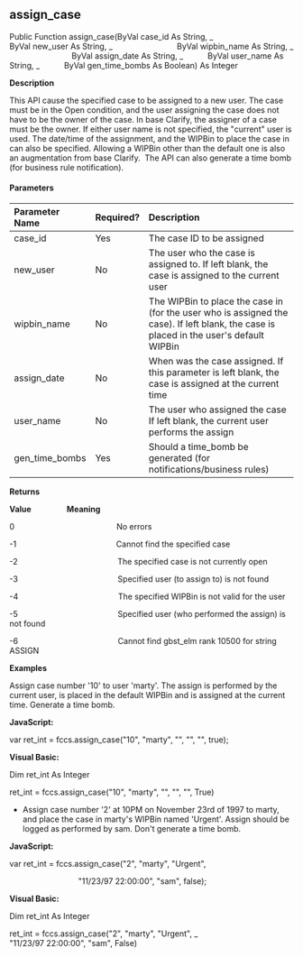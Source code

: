 assign_case
-----------

Public Function assign_case(ByVal case_id As String, _
                            ByVal new_user As String, _
                            ByVal wipbin_name As String, _
                            ByVal assign_date As String, _
          ByVal user_name As String, _
          ByVal gen_time_bombs As Boolean) As Integer

**Description**

This API cause the specified case to be assigned to a new user. The case must be in the Open condition, and the user assigning the case does not have to be the owner of the case. In base Clarify, the assigner of a case  must be the owner. If either user name is not specified, the "current" user is used. The date/time of the assignment, and the WIPBin to place the case in can also be specified. Allowing a WIPBin other than the default one is also an augmentation from base Clarify.  The API can also generate a time bomb (for business rule notification).

#### Parameters

| Parameter Name | Required? | Description |
|:--- |:--- |:--- |
| case_id | Yes | The case ID to be assigned |
| new_user | No | The user who the case is assigned to. If left blank, the case is assigned to the current user |
| wipbin_name | No | The WIPBin to place the case in (for the user who is assigned the case). If left blank, the case is placed in the user's default WIPBin |
| assign_date | No | When was the case assigned. If this parameter is left blank, the case is assigned at the current time |
| user_name | No | The user who assigned the case If left blank, the current user performs the assign |
| gen_time_bombs | Yes | Should a time_bomb be generated (for notifications/business rules) |

**Returns**

**Value**                **Meaning**

0                                              No errors

-1                                             Cannot find the specified case

-2                                             The specified case is not currently open

-3                                             Specified user (to assign to) is not found

-4                                             The specified WIPBin is not valid for the user

-5                                             Specified user (who performed the assign) is not found

-6                                             Cannot find gbst_elm rank 10500 for string ASSIGN

**Examples**

 Assign case number '10' to user 'marty'. The assign is performed by the current user, is placed in the default WIPBin and is assigned at the current time. Generate a time bomb.

**JavaScript:**

var ret_int = fccs.assign_case("10", "marty", "", "", "", true);

**Visual Basic:**

Dim ret_int As Integer

ret_int = fccs.assign_case("10", "marty", "", "", "", True)

*  Assign case number '2' at 10PM on November 23rd of 1997 to marty, and place the case in marty's WIPBin named 'Urgent'. Assign should be logged as performed by sam. Don't generate a time bomb.

**JavaScript:**

var ret_int = fccs.assign_case("2", "marty", "Urgent",

                               "11/23/97 22:00:00", "sam", false);

**Visual Basic:**

Dim ret_int As Integer

ret_int = fccs.assign_case("2", "marty", "Urgent", _
                           "11/23/97 22:00:00", "sam", False)